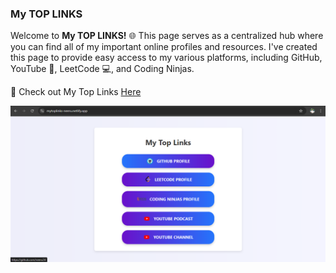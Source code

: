 ### My TOP LINKS 
 
Welcome to **My TOP LINKS!** 🌐 This page serves as a centralized hub where you can find all of my important online profiles and resources. I've created this page to provide easy access to my various platforms, including GitHub, YouTube 🎥, LeetCode 💻, and Coding Ninjas.

🔗 Check out My Top Links <a href = "https://mytoplinks-neeru.netlify.app/" alt="mytoplinks">Here </a>

<img src = "TopLinks_Neeru.png">

